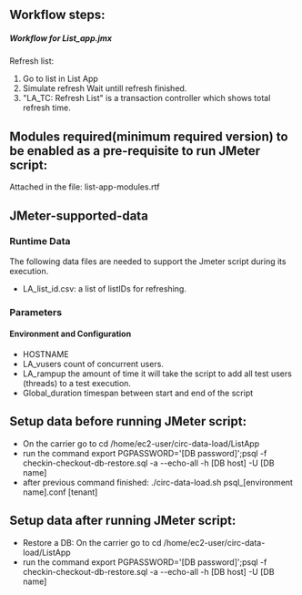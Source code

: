 ## Workflow steps:

##### Workflow for List_app.jmx
Refresh list:

1. Go to list in List App
2. Simulate refresh
   Wait untill refresh finished.
3. "LA_TC: Refresh List" is a transaction controller which shows total refresh time.

## Modules required(minimum required version) to be enabled as a pre-requisite to run JMeter script:

Attached in the file: list-app-modules.rtf

## JMeter-supported-data
### Runtime Data
The following data files are needed to support the Jmeter script during its execution.
- LA_list_id.csv: a list of listIDs for refreshing.

### Parameters
#### Environment and Configuration
- HOSTNAME
- LA_vusers		count of concurrent users.
- LA_rampup		the amount of time it will take the script to add all test users (threads) to a test execution.
- Global_duration		timespan between start and end of the script

## Setup data before running JMeter script:
- On the carrier go to cd /home/ec2-user/circ-data-load/ListApp
- run the command export PGPASSWORD='[DB password]';psql -f checkin-checkout-db-restore.sql -a --echo-all -h [DB host] -U [DB name]
- after previous command finished: ./circ-data-load.sh psql_[environment name].conf [tenant]

## Setup data after running JMeter script:
- Restore a DB: On the carrier go to cd /home/ec2-user/circ-data-load/ListApp
- run the command export PGPASSWORD='[DB password]';psql -f checkin-checkout-db-restore.sql -a --echo-all -h [DB host] -U [DB name]